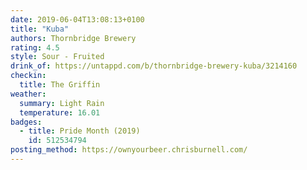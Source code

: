 ```yaml
---
date: 2019-06-04T13:08:13+0100
title: "Kuba"
authors: Thornbridge Brewery
rating: 4.5
style: Sour - Fruited
drink_of: https://untappd.com/b/thornbridge-brewery-kuba/3214160
checkin:
  title: The Griffin
weather:
  summary: Light Rain
  temperature: 16.01
badges:
  - title: Pride Month (2019)
    id: 512534794
posting_method: https://ownyourbeer.chrisburnell.com/
---
```

